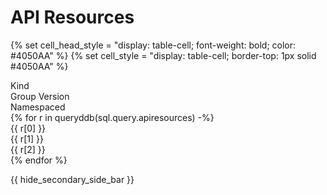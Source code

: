 # API Resources 

{% set cell_head_style = "display: table-cell; font-weight: bold; color: #4050AA" %}
{% set cell_style = "display: table-cell; border-top: 1px solid #4050AA" %}

<div style="display: table; border-collapse: collapse; width: 100%">
  <div style="display: table-row">
    <div style="{{ cell_head_style }}">Kind</div>
    <div style="{{ cell_head_style }}">Group Version</div>
    <div style="{{ cell_head_style }}">Namespaced</div>
  </div>
{% for r in queryddb(sql.query.apiresources) -%}
  <div style="display: table-row">
    <div style="{{ cell_style }}">{{ r[0] }}</div>
    <div style="{{ cell_style }}">{{ r[1] }}</div>
    <div style="{{ cell_style }}">{{ r[2] }}</div>
  </div>
{% endfor %}
</div>

{{ hide_secondary_side_bar }}


